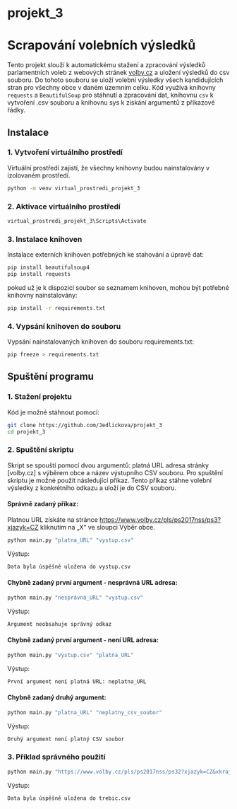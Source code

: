 # projekt_3
# Scrapování volebních výsledků
Tento projekt slouží k automatickému stažení a zpracování výsledků parlamentních voleb z webových stránek [volby.cz](https://www.volby.cz) a uložení výsledků do csv souboru. Do tohoto souboru se uloží volební výsledky všech kandidujících stran pro všechny obce v daném územním celku. Kód využívá knihovny `requests` a `BeautifulSoup` pro stáhnutí a zpracování dat, knihovnu `csv` k vytvoření .csv souboru a knihovnu sys k získání argumentů z příkazové řádky.
## Instalace
### 1. Vytvoření virtuálního prostředí
Virtuální prostředí zajistí, že všechny knihovny budou nainstalovány v izolovaném prostředí.
```bash
python -m venv virtual_prostredi_projekt_3
```
### 2. Aktivace virtuálního prostředí
```bash
virtual_prostredi_projekt_3\Scripts\Activate
```
### 3. Instalace knihoven
Instalace externích knihoven potřebných ke stahování a úpravě dat:
```bash
pip install beautifulsoup4
pip install requests
```
pokud už je k dispozici soubor se seznamem knihoven, mohou být potřebné knihovny nainstalovány:
```bash
pip install -r requirements.txt
```
### 4. Vypsání knihoven do souboru
Vypsání nainstalovaných knihoven do souboru requirements.txt:
```bash
pip freeze > requirements.txt
```
## Spuštění programu
### 1. Stažení projektu
Kód je možné stáhnout pomocí:
```bash
git clone https://github.com/Jedlickova/projekt_3
cd projekt_3
```
### 2. Spuštění skriptu
Skript se spouští pomocí dvou argumentů:
platná URL adresa stránky [volby.cz] s výběrem obce a název výstupního CSV souboru. Pro spuštění skriptu je možné použít následující příkaz. Tento příkaz stáhne volební výsledky z konkrétního odkazu a uloží je do CSV souboru.

#### Správně zadaný příkaz:
Platnou URL získáte na stránce https://www.volby.cz/pls/ps2017nss/ps3?xjazyk=CZ kliknutím na „X“ ve sloupci Výběr obce.
```bash
python main.py "platna_URL" "vystup.csv"
```
Výstup:
```bash
Data byla úspěšně uložena do vystup.csv
```
#### Chybně zadaný první argument - nesprávná URL adresa:
```bash
python main.py "nesprávná_URL" "vystup.csv"
```
Výstup:
```bash
Argument neobsahuje správný odkaz
```
#### Chybně zadaný první argument - není URL adresa:
```bash
python main.py "vystup.csv" "platna_URL"
```
Výstup:
```bash
První argument není platná URL: neplatna_URL
```
#### Chybně zadaný druhý argument:
```bash
python main.py "platna_URL" "neplatny_csv_soubor"
```
Výstup:
```bash
Druhý argument není platný CSV soubor
```
### 3. Příklad správného použití
```bash
python main.py "https://www.volby.cz/pls/ps2017nss/ps32?xjazyk=CZ&xkraj=10&xnumnuts=6104" "trebic.csv"
```
Výstup:
```bash
Data byla úspěšně uložena do trebic.csv
```
